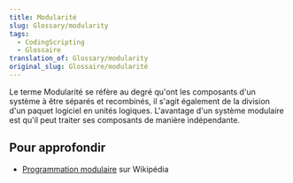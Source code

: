 ```yaml
---
title: Modularité
slug: Glossary/modularity
tags:
  - CodingScripting
  - Glossaire
translation_of: Glossary/modularity
original_slug: Glossaire/modularité
---
```

Le terme Modularité se réfère au degré qu'ont les composants d'un système à être séparés et recombinés, il s'agit également de la division d'un paquet logiciel en unités logiques. L'avantage d'un système modulaire est qu'il peut traiter ses composants de manière indépendante.

## Pour approfondir

- [Programmation modulaire](https://fr.wikipedia.org/wiki/Programmation_modulaire) sur Wikipédia

